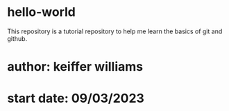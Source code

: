 # hello-world
This repository is a tutorial repository to help me learn the basics of git and github.
# author: keiffer williams
# start date: 09/03/2023
